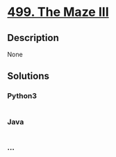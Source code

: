 # [499. The Maze III](https://leetcode.com/problems/the-maze-iii)

## Description
None


## Solutions


### Python3

```python

```

### Java

```java

```

### ...
```

```
